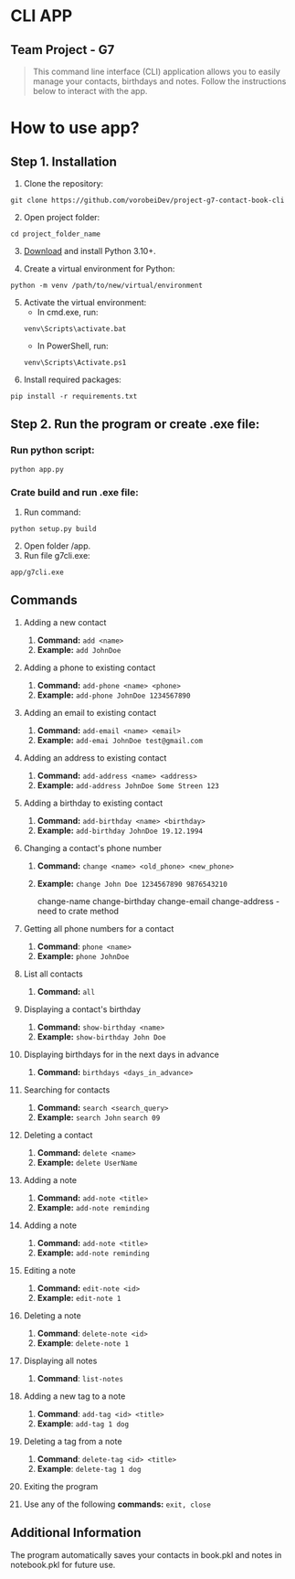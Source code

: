 # CLI APP
## Team Project - G7

> This command line interface (CLI) application allows you to easily manage your contacts, birthdays and notes. Follow the instructions below to interact with the app.

# How to use app?

## Step 1. Installation
1. Clone the repository:
```shell
git clone https://github.com/vorobeiDev/project-g7-contact-book-cli
```
2. Open project folder:
```
cd project_folder_name
```
3. [Download](https://www.python.org/downloads/) and install Python 3.10+.

4. Create a virtual environment for Python:
```shell
python -m venv /path/to/new/virtual/environment
```

5. Activate the virtual environment:
   - In cmd.exe, run:
    ```shell
    venv\Scripts\activate.bat
    ```
   - In PowerShell, run:
   ```shell
   venv\Scripts\Activate.ps1
   ```
6. Install required packages:
```shell
pip install -r requirements.txt
```

## Step 2. Run the program or create .exe file:

### Run python script:
   ```shell
   python app.py
   ```

### Crate build and run .exe file:
1. Run command:
```shell
python setup.py build
```
2. Open folder /app.
3. Run file g7cli.exe:
```shell
app/g7cli.exe
```

## Commands
1. Adding a new contact
   1. **Command:** `add <name>`
   2. **Example:** `add JohnDoe`
2. Adding a phone to existing contact
   1. **Command:** `add-phone <name> <phone>`
   2. **Example:** `add-phone JohnDoe 1234567890`
3. Adding an email to existing contact
   1. **Command:** `add-email <name> <email>`
   2. **Example:** `add-emai JohnDoe test@gmail.com`
4. Adding an address to existing contact
   1. **Command:** `add-address <name> <address>`
   2. **Example:** `add-address JohnDoe Some Streen 123`
5. Adding a birthday to existing contact
   1. **Command:** `add-birthday <name> <birthday>`
   2. **Example:** `add-birthday JohnDoe 19.12.1994`
6. Changing a contact's phone number
   1. **Command:** `change <name> <old_phone> <new_phone>`
   2. **Example:** `change John Doe 1234567890 9876543210`
   

      change-name
      change-birthday
      change-email
      change-address - need to crate method
 
7. Getting all phone numbers for a contact
   1. **Command**: `phone <name>`
   2. **Example:** `phone JohnDoe`
8. List all contacts
   1. **Command:** `all`
10. Displaying a contact's birthday
    1. **Command:** `show-birthday <name>`
    2. **Example:** `show-birthday John Doe`
11. Displaying birthdays for in the next days in advance
    1. **Command:** `birthdays <days_in_advance>`
12. Searching for contacts
    1. **Command:** `search <search_query>`
    2. **Example:** `search John` `search 09`
13. Deleting a contact
    1. **Command:** `delete <name>`
    2. **Example:** `delete UserName`
14. Adding a note
    1. **Command:** `add-note <title>`
    2. **Example:** `add-note reminding`
15. Adding a note
    1. **Command:** `add-note <title>`
    2. **Example:** `add-note reminding`
16. Editing a note
    1. **Command:** `edit-note <id>`
    2. **Example:** `edit-note 1`
17. Deleting a note
    1. **Command**: `delete-note <id>`
    2. **Example**: `delete-note 1`
18. Displaying all notes
    1. **Command**: `list-notes`
19. Adding a new tag to a note
    1. **Command**: `add-tag <id> <title>`
    2. **Example**: `add-tag 1 dog`
20. Deleting a tag from a note
    1. **Command**: `delete-tag <id> <title>`
    2. **Example**: `delete-tag 1 dog`
21. Exiting the program
22. Use any of the following **commands:** `exit, close`

## Additional Information
The program automatically saves your contacts in book.pkl and notes in notebook.pkl for future use.
